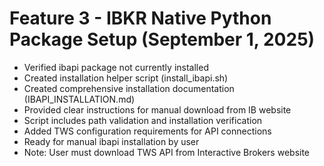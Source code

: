 # Feature 3 - IBKR Native Python Package Setup (September 1, 2025)

- Verified ibapi package not currently installed
- Created installation helper script (install_ibapi.sh)
- Created comprehensive installation documentation (IBAPI_INSTALLATION.md)
- Provided clear instructions for manual download from IB website
- Script includes path validation and installation verification
- Added TWS configuration requirements for API connections
- Ready for manual ibapi installation by user
- Note: User must download TWS API from Interactive Brokers website